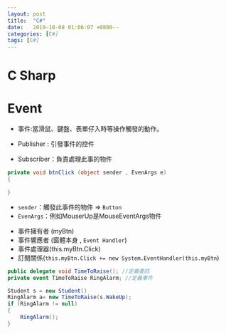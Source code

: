 ```yaml
---
layout: post
title:  "C#"
date:   2019-10-08 01:06:07 +0800--
categories: [C#]
tags: [C#]  
---
```


# C Sharp

# Event

* 事件:當滑鼠、鍵盤、表單仔入時等操作觸發的動作。

* Publisher : 引發事件的控件

* Subscriber：負責處理此事的物件


```c#
private void btnClick (object sender , EvenArgs e)
{
 
}
```



* `sender`：觸發此事件的物件 => `Button`
* `EvenArgs`：例如MouserUp是MouseEventArgs物件


- 事件擁有者 (myBtn)
- 事件響應者 (窗體本身 , `Event Handler`)
- 事件處理器(this.myBtn.Click)
- 訂閱關係(`this.myBtn.Click += new System.EventHandler(this.myBtn`)


```c#
public delegate void TimeToRaise(); //定義委託
private event TimeToRaise RingAlarm; //定義事件

Student s = new Student()
RingAlarm a= new TimeToRaise(s.WakeUp);
if (RingAlarm != null)
{
    RingAlarm();
}
```
